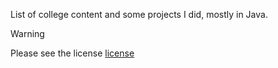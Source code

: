 List of college content and some projects I did, mostly in Java.

> [!WARNING]
> Please see the license [license](./LICENSE)